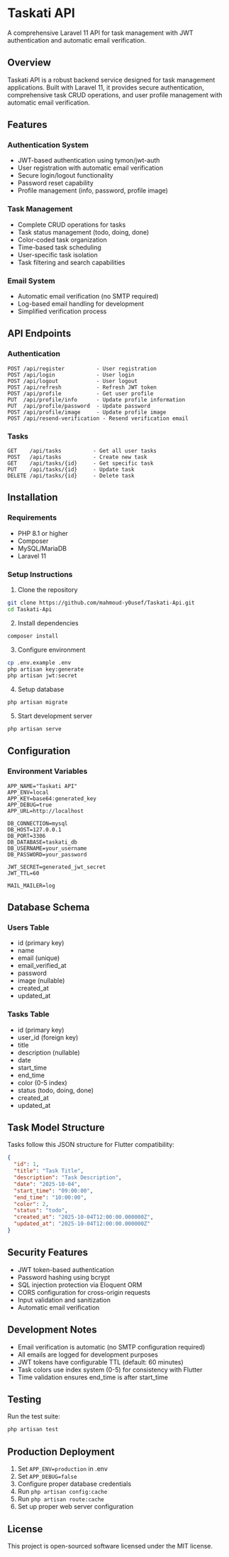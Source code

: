 # Taskati API

A comprehensive Laravel 11 API for task management with JWT authentication and automatic email verification.

## Overview

Taskati API is a robust backend service designed for task management applications. Built with Laravel 11, it provides secure authentication, comprehensive task CRUD operations, and user profile management with automatic email verification.

## Features

### Authentication System
- JWT-based authentication using tymon/jwt-auth
- User registration with automatic email verification
- Secure login/logout functionality
- Password reset capability
- Profile management (info, password, profile image)

### Task Management
- Complete CRUD operations for tasks
- Task status management (todo, doing, done)
- Color-coded task organization
- Time-based task scheduling
- User-specific task isolation
- Task filtering and search capabilities

### Email System
- Automatic email verification (no SMTP required)
- Log-based email handling for development
- Simplified verification process

## API Endpoints

### Authentication
```
POST /api/register          - User registration
POST /api/login             - User login
POST /api/logout            - User logout
POST /api/refresh           - Refresh JWT token
POST /api/profile           - Get user profile
PUT  /api/profile/info      - Update profile information
PUT  /api/profile/password  - Update password
POST /api/profile/image     - Update profile image
POST /api/resend-verification - Resend verification email
```

### Tasks
```
GET    /api/tasks          - Get all user tasks
POST   /api/tasks          - Create new task
GET    /api/tasks/{id}     - Get specific task
PUT    /api/tasks/{id}     - Update task
DELETE /api/tasks/{id}     - Delete task
```

## Installation

### Requirements
- PHP 8.1 or higher
- Composer
- MySQL/MariaDB
- Laravel 11

### Setup Instructions

1. Clone the repository
```bash
git clone https://github.com/mahmoud-y0usef/Taskati-Api.git
cd Taskati-Api
```

2. Install dependencies
```bash
composer install
```

3. Configure environment
```bash
cp .env.example .env
php artisan key:generate
php artisan jwt:secret
```

4. Setup database
```bash
php artisan migrate
```

5. Start development server
```bash
php artisan serve
```

## Configuration

### Environment Variables
```env
APP_NAME="Taskati API"
APP_ENV=local
APP_KEY=base64:generated_key
APP_DEBUG=true
APP_URL=http://localhost

DB_CONNECTION=mysql
DB_HOST=127.0.0.1
DB_PORT=3306
DB_DATABASE=taskati_db
DB_USERNAME=your_username
DB_PASSWORD=your_password

JWT_SECRET=generated_jwt_secret
JWT_TTL=60

MAIL_MAILER=log
```

## Database Schema

### Users Table
- id (primary key)
- name
- email (unique)
- email_verified_at
- password
- image (nullable)
- created_at
- updated_at

### Tasks Table
- id (primary key)
- user_id (foreign key)
- title
- description (nullable)
- date
- start_time
- end_time
- color (0-5 index)
- status (todo, doing, done)
- created_at
- updated_at

## Task Model Structure

Tasks follow this JSON structure for Flutter compatibility:
```json
{
  "id": 1,
  "title": "Task Title",
  "description": "Task Description",
  "date": "2025-10-04",
  "start_time": "09:00:00",
  "end_time": "10:00:00",
  "color": 2,
  "status": "todo",
  "created_at": "2025-10-04T12:00:00.000000Z",
  "updated_at": "2025-10-04T12:00:00.000000Z"
}
```

## Security Features

- JWT token-based authentication
- Password hashing using bcrypt
- SQL injection protection via Eloquent ORM
- CORS configuration for cross-origin requests
- Input validation and sanitization
- Automatic email verification

## Development Notes

- Email verification is automatic (no SMTP configuration required)
- All emails are logged for development purposes
- JWT tokens have configurable TTL (default: 60 minutes)
- Task colors use index system (0-5) for consistency with Flutter
- Time validation ensures end_time is after start_time

## Testing

Run the test suite:
```bash
php artisan test
```

## Production Deployment

1. Set `APP_ENV=production` in .env
2. Set `APP_DEBUG=false`
3. Configure proper database credentials
4. Run `php artisan config:cache`
5. Run `php artisan route:cache`
6. Set up proper web server configuration

## License

This project is open-sourced software licensed under the MIT license.
